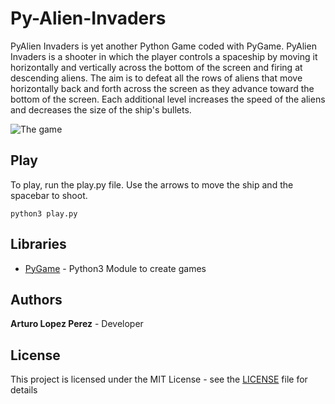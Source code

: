 # Py-Alien-Invaders
PyAlien Invaders is yet another Python Game coded with PyGame. PyAlien Invaders is a shooter in which the player controls a spaceship by moving it horizontally and vertically across the bottom of the screen and firing at descending aliens. The aim is to defeat all the rows of aliens that move horizontally back and forth across the screen as they advance toward the bottom of the screen. Each additional level increases the speed of the aliens and decreases the size of the ship's bullets. 

![The game](https://www.dropbox.com/s/pqxeezdb2l6wlzs/alien_invaders.png?raw=1)

## Play
To play, run the play.py file. Use the arrows to move the ship and the spacebar to shoot.
```
python3 play.py
```

## Libraries
* [PyGame](https://www.pygame.org/news) - Python3 Module to create games

## Authors
**Arturo Lopez Perez** - Developer

## License
This project is licensed under the MIT License - see the [LICENSE](LICENSE) file for details
